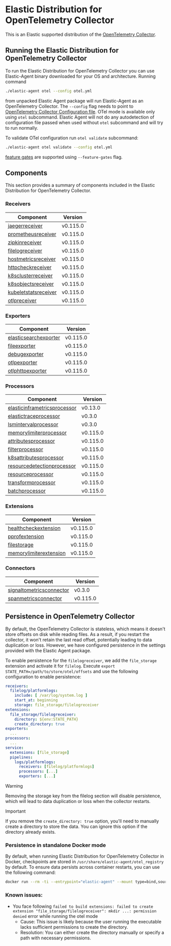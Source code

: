 # Elastic Distribution for OpenTelemetry Collector

This is an Elastic supported distribution of the [OpenTelemetry Collector](https://github.com/open-telemetry/opentelemetry-collector).

## Running the Elastic Distribution for OpenTelemetry Collector

To run the Elastic Distribution for OpenTelemetry Collector you can use Elastic-Agent binary downloaded for your OS and architecture.
Running command

```bash
./elastic-agent otel --config otel.yml
```

from unpacked Elastic Agent package will run Elastic-Agent as an OpenTelemetry Collector. The `--config` flag needs to point to [OpenTelemetry Collector Configuration file](https://opentelemetry.io/docs/collector/configuration/). OTel mode is available only using `otel` subcommand. Elastic Agent will not do any autodetection of configuration file passed when used without `otel` subcommand and will try to run normally.

To validate OTel configuration run `otel validate` subcommand:

```bash
./elastic-agent otel validate --config otel.yml
```

[feature gates](https://github.com/open-telemetry/opentelemetry-collector/blob/main/featuregate/README.md#controlling-gates) are supported using `--feature-gates` flag.

## Components

This section provides a summary of components included in the Elastic Distribution for OpenTelemetry Collector.

### Receivers

| Component | Version |
|---|---|
| [jaegerreceiver](https://github.com/open-telemetry/opentelemetry-collector-contrib/blob/receiver/jaegerreceiver/v0.115.0/receiver/jaegerreceiver/README.md) | v0.115.0 |
| [prometheusreceiver](https://github.com/open-telemetry/opentelemetry-collector-contrib/blob/receiver/prometheusreceiver/v0.115.0/receiver/prometheusreceiver/README.md) | v0.115.0 |
| [zipkinreceiver](https://github.com/open-telemetry/opentelemetry-collector-contrib/blob/receiver/zipkinreceiver/v0.115.0/receiver/zipkinreceiver/README.md) | v0.115.0 |
| [filelogreceiver](https://github.com/open-telemetry/opentelemetry-collector-contrib/blob/receiver/filelogreceiver/v0.115.0/receiver/filelogreceiver/README.md) | v0.115.0 |
| [hostmetricsreceiver](https://github.com/open-telemetry/opentelemetry-collector-contrib/blob/receiver/hostmetricsreceiver/v0.115.0/receiver/hostmetricsreceiver/README.md) | v0.115.0 |
| [httpcheckreceiver](https://github.com/open-telemetry/opentelemetry-collector-contrib/blob/receiver/httpcheckreceiver/v0.115.0/receiver/httpcheckreceiver/README.md) | v0.115.0 |
| [k8sclusterreceiver](https://github.com/open-telemetry/opentelemetry-collector-contrib/blob/receiver/k8sclusterreceiver/v0.115.0/receiver/k8sclusterreceiver/README.md) | v0.115.0 |
| [k8sobjectsreceiver](https://github.com/open-telemetry/opentelemetry-collector-contrib/blob/receiver/k8sobjectsreceiver/v0.115.0/receiver/k8sobjectsreceiver/README.md) | v0.115.0 |
| [kubeletstatsreceiver](https://github.com/open-telemetry/opentelemetry-collector-contrib/blob/receiver/kubeletstatsreceiver/v0.115.0/receiver/kubeletstatsreceiver/README.md) | v0.115.0 |
| [otlpreceiver](https://github.com/open-telemetry/opentelemetry-collector/blob/receiver/otlpreceiver/v0.115.0/receiver/otlpreceiver/README.md) | v0.115.0 |

### Exporters

| Component | Version |
|---|---|
| [elasticsearchexporter](https://github.com/open-telemetry/opentelemetry-collector-contrib/blob/exporter/elasticsearchexporter/v0.115.0/exporter/elasticsearchexporter/README.md) | v0.115.0 |
| [fileexporter](https://github.com/open-telemetry/opentelemetry-collector-contrib/blob/exporter/fileexporter/v0.115.0/exporter/fileexporter/README.md) | v0.115.0 |
| [debugexporter](https://github.com/open-telemetry/opentelemetry-collector/blob/exporter/debugexporter/v0.115.0/exporter/debugexporter/README.md) | v0.115.0 |
| [otlpexporter](https://github.com/open-telemetry/opentelemetry-collector/blob/exporter/otlpexporter/v0.115.0/exporter/otlpexporter/README.md) | v0.115.0 |
| [otlphttpexporter](https://github.com/open-telemetry/opentelemetry-collector/blob/exporter/otlphttpexporter/v0.115.0/exporter/otlphttpexporter/README.md) | v0.115.0 |

### Processors

| Component | Version |
|---|---|
| [elasticinframetricsprocessor](https://github.com/elastic/opentelemetry-collector-components/blob/processor/elasticinframetricsprocessor/v0.13.0/processor/elasticinframetricsprocessor/README.md) | v0.13.0 |
| [elastictraceprocessor](https://github.com/elastic/opentelemetry-collector-components/blob/processor/elastictraceprocessor/v0.3.0/processor/elastictraceprocessor/README.md) | v0.3.0 |
| [lsmintervalprocessor](https://github.com/elastic/opentelemetry-collector-components/blob/processor/lsmintervalprocessor/v0.3.0/processor/lsmintervalprocessor/README.md) | v0.3.0 |
| [memorylimiterprocessor](https://github.com/open-telemetry/opentelemetry-collector/blob/processor/memorylimiterprocessor/v0.115.0/processor/memorylimiterprocessor/README.md) | v0.115.0 |
| [attributesprocessor](https://github.com/open-telemetry/opentelemetry-collector-contrib/blob/processor/attributesprocessor/v0.115.0/processor/attributesprocessor/README.md) | v0.115.0 |
| [filterprocessor](https://github.com/open-telemetry/opentelemetry-collector-contrib/blob/processor/filterprocessor/v0.115.0/processor/filterprocessor/README.md) | v0.115.0 |
| [k8sattributesprocessor](https://github.com/open-telemetry/opentelemetry-collector-contrib/blob/processor/k8sattributesprocessor/v0.115.0/processor/k8sattributesprocessor/README.md) | v0.115.0 |
| [resourcedetectionprocessor](https://github.com/open-telemetry/opentelemetry-collector-contrib/blob/processor/resourcedetectionprocessor/v0.115.0/processor/resourcedetectionprocessor/README.md) | v0.115.0 |
| [resourceprocessor](https://github.com/open-telemetry/opentelemetry-collector-contrib/blob/processor/resourceprocessor/v0.115.0/processor/resourceprocessor/README.md) | v0.115.0 |
| [transformprocessor](https://github.com/open-telemetry/opentelemetry-collector-contrib/blob/processor/transformprocessor/v0.115.0/processor/transformprocessor/README.md) | v0.115.0 |
| [batchprocessor](https://github.com/open-telemetry/opentelemetry-collector/blob/processor/batchprocessor/v0.115.0/processor/batchprocessor/README.md) | v0.115.0 |

### Extensions

| Component | Version |
|---|---|
| [healthcheckextension](https://github.com/open-telemetry/opentelemetry-collector-contrib/blob/extension/healthcheckextension/v0.115.0/extension/healthcheckextension/README.md) | v0.115.0 |
| [pprofextension](https://github.com/open-telemetry/opentelemetry-collector-contrib/blob/extension/pprofextension/v0.115.0/extension/pprofextension/README.md) | v0.115.0 |
| [filestorage](https://github.com/open-telemetry/opentelemetry-collector-contrib/blob/extension/storage/filestorage/v0.115.0/extension/storage/filestorage/README.md) | v0.115.0 |
| [memorylimiterextension](https://github.com/open-telemetry/opentelemetry-collector/blob/extension/memorylimiterextension/v0.115.0/extension/memorylimiterextension/README.md) | v0.115.0 |

### Connectors

| Component | Version |
|---|---|
| [signaltometricsconnector](https://github.com/elastic/opentelemetry-collector-components/blob/connector/signaltometricsconnector/v0.3.0/connector/signaltometricsconnector/README.md) | v0.3.0 |
| [spanmetricsconnector](https://github.com/open-telemetry/opentelemetry-collector-contrib/blob/connector/spanmetricsconnector/v0.115.0/connector/spanmetricsconnector/README.md) | v0.115.0 |
## Persistence in OpenTelemetry Collector

By default, the OpenTelemetry Collector is stateless, which means it doesn't store offsets on disk while reading files. As a result, if you restart the collector, it won't retain the last read offset, potentially leading to data duplication or loss. However, we have configured persistence in the settings provided with the Elastic Agent package. 

To enable persistence for the `filelogreceiver`, we add the `file_storage` extension and activate it for `filelog`. 
Execute `export STATE_PATH=/path/to/store/otel/offsets` and use the following configuration to enable persistence:

```yaml
receivers:
  filelog/platformlogs:
    include: [ /var/log/system.log ]
    start_at: beginning
    storage: file_storage/filelogreceiver
extensions:
  file_storage/filelogreceiver:
    directory: ${env:STATE_PATH}
    create_directory: true
exporters:
  ...
processors:
  ...
service:
  extensions: [file_storage]
  pipelines:
    logs/platformlogs:
      receivers: [filelog/platformlogs]
      processors: [...]
      exporters: [...]
```

> [!WARNING]  
Removing the storage key from the filelog section will disable persistence, which will lead to data duplication or loss when the collector restarts.

> [!IMPORTANT]  
If you remove the `create_directory: true` option, you'll need to manually create a directory to store the data. You can ignore this option if the directory already exists.

### Persistence in standalone Docker mode

By default, when running Elastic Distribution for OpenTelemetry Collector in Docker, checkpoints are stored in `/usr/share/elastic-agent/otel_registry` by default. To ensure data persists across container restarts, you can use the following command:

```bash
docker run --rm -ti --entrypoint="elastic-agent" --mount type=bind,source=/path/on/host,target=/usr/share/elastic-agent/otel_registry  docker.elastic.co/beats/elastic-agent:9.0.0-SNAPSHOT otel
```

### Known issues:
-  You face following `failed to build extensions: failed to create extension "file_storage/filelogreceiver": mkdir ...: permission denied` error while running the otel mode
	- Cause: This issue is likely because the user running the executable lacks sufficient permissions to create the directory.
	- Resolution: You can either create the directory manually or specify a path with necessary permissions.
